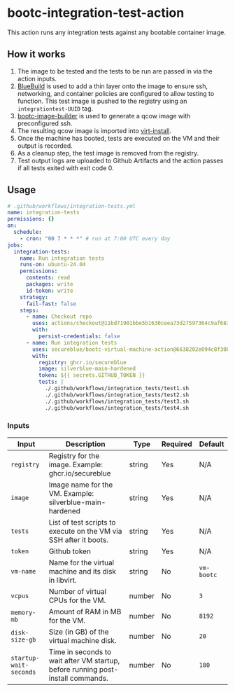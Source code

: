 # bootc-integration-test-action

This action runs any integration tests against any bootable container image.

## How it works

1. The image to be tested and the tests to be run are passed in via the action inputs.
2. [BlueBuild](https://blue-build.org/) is used to add a thin layer onto the image to ensure ssh, networking, and container policies are configured to allow testing to function. This test image is pushed to the registry using an `integrationtest-UUID` tag.
3. [bootc-image-builder](https://github.com/osbuild/bootc-image-builder) is used to generate a qcow image with preconfigured ssh.
4. The resulting qcow image is imported into [virt-install](https://linux.die.net/man/1/virt-install).
5. Once the machine has booted, tests are executed on the VM and their output is recorded.
6. As a cleanup step, the test image is removed from the registry.
7. Test output logs are uploaded to Github Artifacts and the action passes if all tests exited with exit code 0.

## Usage

```yaml
# .github/workflows/integration-tests.yml
name: integration-tests
permissions: {}
on:
  schedule:
    - cron: "00 7 * * *" # run at 7:00 UTC every day 
jobs:
  integration-tests:
    name: Run integration tests
    runs-on: ubuntu-24.04
    permissions:
      contents: read
      packages: write
      id-token: write
    strategy:
      fail-fast: false 
    steps:
      - name: Checkout repo
        uses: actions/checkout@11bd71901bbe5b1630ceea73d27597364c9af683 # v4.2.2
        with:
          persist-credentials: false
      - name: Run integration tests
        uses: secureblue/bootc-virtual-machine-action@6638202e094c8f30b06917ccdd3187a1e376cdb9 # v0.0.1
        with:          
          registry: ghcr.io/secureblue
          image: silverblue-main-hardened
          token: ${{ secrets.GITHUB_TOKEN }}
          tests: |
            ./.github/workflows/integration_tests/test1.sh
            ./.github/workflows/integration_tests/test2.sh
            ./.github/workflows/integration_tests/test3.sh
            ./.github/workflows/integration_tests/test4.sh
```

### Inputs

| Input                  | Description                                                                    | Type   | Required | Default         |
| ---------------------- | ------------------------------------------------------------------------------ | ------ | -------- | --------------- |
| `registry`             | Registry for the image. Example: ghcr.io/secureblue                            | string | Yes      | N/A             |
| `image`                | Image name for the VM. Example: silverblue-main-hardened                       | string | Yes      | N/A             |
| `tests`                | List of test scripts to execute on the VM via SSH after it boots.              | string | Yes      | N/A             |
| `token`                | Github token                                                                   | string | Yes      | N/A             |
| `vm-name`              | Name for the virtual machine and its disk in libvirt.                          | string | No       | `vm-bootc`      |
| `vcpus`                | Number of virtual CPUs for the VM.                                             | number | No       | `3`             |
| `memory-mb`            | Amount of RAM in MB for the VM.                                                | number | No       | `8192`          |
| `disk-size-gb`         | Size (in GB) of the virtual machine disk.                                      | number | No       | `20`            |
| `startup-wait-seconds` | Time in seconds to wait after VM startup, before running post-install commands.| number | No       | `180`           |
